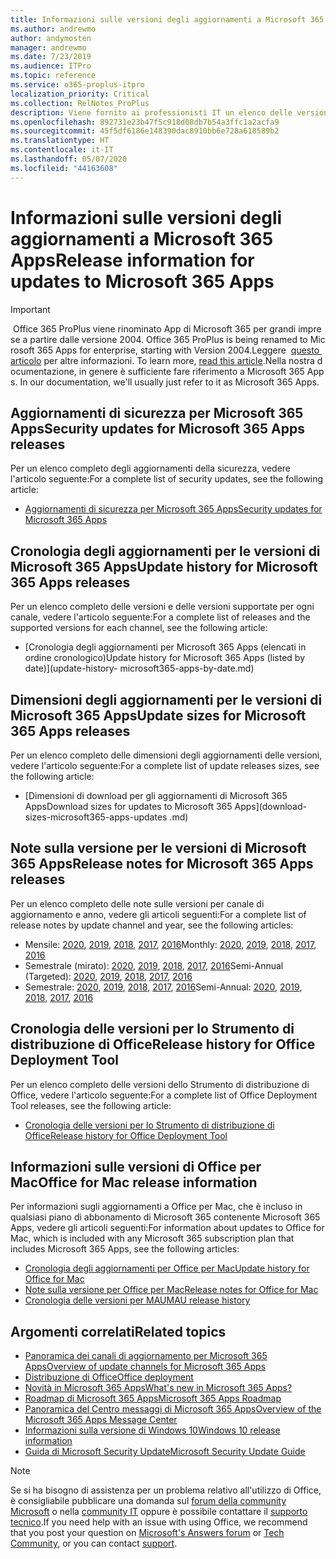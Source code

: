 ```yaml
---
title: Informazioni sulle versioni degli aggiornamenti a Microsoft 365 Apps
ms.author: andrewmo
author: andymosten
manager: andrewmo
ms.date: 7/23/2019
ms.audience: ITPro
ms.topic: reference
ms.service: o365-proplus-itpro
localization_priority: Critical
ms.collection: RelNotes_ProPlus
description: Viene fornito ai professionisti IT un elenco delle versioni più recenti per Microsoft 365 Apps per ciascun canale di aggiornamenti e collegamenti alle note sulle versioni e alla cronologia degli aggiornamenti
ms.openlocfilehash: 892731e23b47f5c918d08db7b54a3ffc1a2acfa9
ms.sourcegitcommit: 45f5df6186e148390dac8910bb6e728a618589b2
ms.translationtype: HT
ms.contentlocale: it-IT
ms.lasthandoff: 05/07/2020
ms.locfileid: "44163608"
---
```

# <a name="release-information-for-updates-to-microsoft-365-apps"></a><span data-ttu-id="af63f-103">Informazioni sulle versioni degli aggiornamenti a Microsoft 365 Apps</span><span class="sxs-lookup"><span data-stu-id="af63f-103">Release information for updates to Microsoft 365 Apps</span></span>


> [!IMPORTANT]
><span data-ttu-id="af63f-104"> Office 365 ProPlus viene rinominato App di Microsoft 365 per grandi imprese a partire dalle versione 2004.</span><span class="sxs-lookup"><span data-stu-id="af63f-104"> Office 365 ProPlus is being renamed to Microsoft 365 Apps for enterprise, starting with Version 2004.</span></span><span data-ttu-id="af63f-105">Leggere  [questo articolo](https://go.microsoft.com/fwlink/p/?linkid=2123420) per altre informazioni.</span><span class="sxs-lookup"><span data-stu-id="af63f-105"> To learn more, [read this article](https://go.microsoft.com/fwlink/p/?linkid=2123420).</span></span><span data-ttu-id="af63f-106">Nella nostra documentazione, in genere è sufficiente fare riferimento a Microsoft 365 Apps.</span><span class="sxs-lookup"><span data-stu-id="af63f-106"> In our documentation, we'll usually just refer to it as Microsoft 365 Apps.</span></span>


## <a name="security-updates-for-microsoft-365-apps-releases"></a><span data-ttu-id="af63f-107">Aggiornamenti di sicurezza per Microsoft 365 Apps</span><span class="sxs-lookup"><span data-stu-id="af63f-107">Security updates for Microsoft 365 Apps releases</span></span>

<span data-ttu-id="af63f-108">Per un elenco completo degli aggiornamenti della sicurezza, vedere l'articolo seguente:</span><span class="sxs-lookup"><span data-stu-id="af63f-108">For a complete list of security updates, see the following article:</span></span>
 - [<span data-ttu-id="af63f-109">Aggiornamenti di sicurezza per Microsoft 365 Apps</span><span class="sxs-lookup"><span data-stu-id="af63f-109">Security updates for Microsoft 365 Apps</span></span>](microsoft365-apps-security-updates.md)


## <a name="update-history-for-microsoft-365-apps-releases"></a><span data-ttu-id="af63f-110">Cronologia degli aggiornamenti per le versioni di Microsoft 365 Apps</span><span class="sxs-lookup"><span data-stu-id="af63f-110">Update history for Microsoft 365 Apps releases</span></span>

<span data-ttu-id="af63f-111">Per un elenco completo delle versioni e delle versioni supportate per ogni canale, vedere l'articolo seguente:</span><span class="sxs-lookup"><span data-stu-id="af63f-111">For a complete list of releases and the supported versions for each channel, see the following article:</span></span>
 - [<span data-ttu-id="af63f-112">Cronologia degli aggiornamenti per Microsoft 365 Apps (elencati in ordine cronologico)</span><span class="sxs-lookup"><span data-stu-id="af63f-112">Update history for Microsoft 365 Apps (listed by date)</span></span>](update-history- microsoft365-apps-by-date.md)


 ## <a name="update-sizes-for-microsoft-365-apps-releases"></a><span data-ttu-id="af63f-113">Dimensioni degli aggiornamenti per le versioni di Microsoft 365 Apps</span><span class="sxs-lookup"><span data-stu-id="af63f-113">Update sizes for Microsoft 365 Apps releases</span></span>

<span data-ttu-id="af63f-114">Per un elenco completo delle dimensioni degli aggiornamenti delle versioni, vedere l'articolo seguente:</span><span class="sxs-lookup"><span data-stu-id="af63f-114">For a complete list of update releases sizes, see the following article:</span></span>
 - [<span data-ttu-id="af63f-115">Dimensioni di download per gli aggiornamenti di Microsoft 365 Apps</span><span class="sxs-lookup"><span data-stu-id="af63f-115">Download sizes for updates to Microsoft 365 Apps</span></span>](download-sizes-microsoft365-apps-updates .md)

## <a name="release-notes-for-microsoft-365-apps-releases"></a><span data-ttu-id="af63f-116">Note sulla versione per le versioni di Microsoft 365 Apps</span><span class="sxs-lookup"><span data-stu-id="af63f-116">Release notes for Microsoft 365 Apps releases</span></span>

<span data-ttu-id="af63f-117">Per un elenco completo delle note sulle versioni per canale di aggiornamento e anno, vedere gli articoli seguenti:</span><span class="sxs-lookup"><span data-stu-id="af63f-117">For a complete list of release notes by update channel and year, see the following articles:</span></span>
 - <span data-ttu-id="af63f-118">Mensile: [2020](monthly-channel-2020.md), [2019](monthly-channel-2019.md), [2018](monthly-channel-2018.md), [2017](monthly-channel-2017.md), [2016](monthly-channel-2016.md)</span><span class="sxs-lookup"><span data-stu-id="af63f-118">Monthly: [2020](monthly-channel-2020.md), [2019](monthly-channel-2019.md), [2018](monthly-channel-2018.md), [2017](monthly-channel-2017.md), [2016](monthly-channel-2016.md)</span></span>
 - <span data-ttu-id="af63f-119">Semestrale (mirato): [2020](semi-annual-channel-targeted-2020.md), [2019](semi-annual-channel-targeted-2019.md), [2018](semi-annual-channel-targeted-2018.md), [2017](semi-annual-channel-targeted-2017.md), [2016](semi-annual-channel-targeted-2016.md)</span><span class="sxs-lookup"><span data-stu-id="af63f-119">Semi-Annual (Targeted): [2020](semi-annual-channel-targeted-2020.md), [2019](semi-annual-channel-targeted-2019.md), [2018](semi-annual-channel-targeted-2018.md), [2017](semi-annual-channel-targeted-2017.md), [2016](semi-annual-channel-targeted-2016.md)</span></span>
 - <span data-ttu-id="af63f-120">Semestrale: [2020](semi-annual-channel-2020.md), [2019](semi-annual-channel-2019.md), [2018](semi-annual-channel-2018.md), [2017](semi-annual-channel-2017.md), [2016](semi-annual-channel-2016.md)</span><span class="sxs-lookup"><span data-stu-id="af63f-120">Semi-Annual: [2020](semi-annual-channel-2020.md), [2019](semi-annual-channel-2019.md), [2018](semi-annual-channel-2018.md), [2017](semi-annual-channel-2017.md), [2016](semi-annual-channel-2016.md)</span></span>

 ## <a name="release-history-for-office-deployment-tool"></a><span data-ttu-id="af63f-121">Cronologia delle versioni per lo Strumento di distribuzione di Office</span><span class="sxs-lookup"><span data-stu-id="af63f-121">Release history for Office Deployment Tool</span></span>
 <span data-ttu-id="af63f-122">Per un elenco completo delle versioni dello Strumento di distribuzione di Office, vedere l'articolo seguente:</span><span class="sxs-lookup"><span data-stu-id="af63f-122">For a complete list of Office Deployment Tool releases, see the following article:</span></span>
 - [<span data-ttu-id="af63f-123">Cronologia delle versioni per lo Strumento di distribuzione di Office</span><span class="sxs-lookup"><span data-stu-id="af63f-123">Release history for Office Deployment Tool</span></span>](ODT-release-history.md)

## <a name="office-for-mac-release-information"></a><span data-ttu-id="af63f-124">Informazioni sulle versioni di Office per Mac</span><span class="sxs-lookup"><span data-stu-id="af63f-124">Office for Mac release information</span></span>

<span data-ttu-id="af63f-125">Per informazioni sugli aggiornamenti a Office per Mac, che è incluso in qualsiasi piano di abbonamento di Microsoft 365 contenente Microsoft 365 Apps, vedere gli articoli seguenti:</span><span class="sxs-lookup"><span data-stu-id="af63f-125">For information about updates to Office for Mac, which is included with any Microsoft 365 subscription plan that includes Microsoft 365 Apps, see the following articles:</span></span>
 - [<span data-ttu-id="af63f-126">Cronologia degli aggiornamenti per Office per Mac</span><span class="sxs-lookup"><span data-stu-id="af63f-126">Update history for Office for Mac</span></span>](update-history-office-for-mac.md)
 - [<span data-ttu-id="af63f-127">Note sulla versione per Office per Mac</span><span class="sxs-lookup"><span data-stu-id="af63f-127">Release notes for Office for Mac</span></span>](release-notes-office-for-mac.md)
 - [<span data-ttu-id="af63f-128">Cronologia delle versioni per MAU</span><span class="sxs-lookup"><span data-stu-id="af63f-128">MAU release history</span></span>](release-history-microsoft-autoupdate.md)


## <a name="related-topics"></a><span data-ttu-id="af63f-129">Argomenti correlati</span><span class="sxs-lookup"><span data-stu-id="af63f-129">Related topics</span></span>

- [<span data-ttu-id="af63f-130">Panoramica dei canali di aggiornamento per Microsoft 365 Apps</span><span class="sxs-lookup"><span data-stu-id="af63f-130">Overview of update channels for Microsoft 365 Apps</span></span>](https://docs.microsoft.com/deployoffice/overview-of-update-channels-for-office-365-proplus)
- [<span data-ttu-id="af63f-131">Distribuzione di Office</span><span class="sxs-lookup"><span data-stu-id="af63f-131">Office deployment</span></span>](https://docs.microsoft.com/deployoffice/)
- [<span data-ttu-id="af63f-132">Novità in Microsoft 365 Apps</span><span class="sxs-lookup"><span data-stu-id="af63f-132">What's new in Microsoft 365 Apps?</span></span>](https://support.office.com/article/95c8d81d-08ba-42c1-914f-bca4603e1426)
- [<span data-ttu-id="af63f-133">Roadmap di Microsoft 365 Apps</span><span class="sxs-lookup"><span data-stu-id="af63f-133">Microsoft 365 Apps Roadmap</span></span>](https://products.office.com/business/office-365-roadmap)
- [<span data-ttu-id="af63f-134">Panoramica del Centro messaggi di Microsoft 365 Apps</span><span class="sxs-lookup"><span data-stu-id="af63f-134">Overview of the Microsoft 365 Apps Message Center</span></span>](https://support.office.com/article/38fb3333-bfcc-4340-a37b-deda509c2093)
- [<span data-ttu-id="af63f-135">Informazioni sulla versione di Windows 10</span><span class="sxs-lookup"><span data-stu-id="af63f-135">Windows 10 release information</span></span>](https://www.microsoft.com/itpro/windows-10/release-information)
- [<span data-ttu-id="af63f-136">Guida di Microsoft Security Update</span><span class="sxs-lookup"><span data-stu-id="af63f-136">Microsoft Security Update Guide</span></span>](https://portal.msrc.microsoft.com/)

> [!NOTE]
> <span data-ttu-id="af63f-137">Se si ha bisogno di assistenza per un problema relativo all'utilizzo di Office, è consigliabile pubblicare una domanda sul [forum della community Microsoft](https://answers.microsoft.com/) o nella [community IT](https://techcommunity.microsoft.com/) oppure è possibile contattare il [supporto tecnico](https://support.microsoft.com/contactus).</span><span class="sxs-lookup"><span data-stu-id="af63f-137">If you need help with an issue with using Office, we recommend that you post your question on [Microsoft's Answers forum](https://answers.microsoft.com/) or [Tech Community](https://techcommunity.microsoft.com/), or you can contact [support](https://support.microsoft.com/contactus).</span></span>
